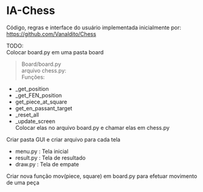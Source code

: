 # IA-Chess
Código, regras e interface do usuário implementada inicialmente por:
https://github.com/Vanaldito/Chess  

TODO:  
Colocar board.py em uma pasta board  
> Board/board.py  
arquivo chess.py:  
Funções:  
- _get_position
- _get_FEN_position
- get_piece_at_square
- get_en_passant_target
- _reset_all
- _update_screen  
Colocar elas no arquivo board.py e chamar elas em chess.py  

Criar pasta GUI e criar arquivo para cada tela  
- menu.py : Tela inicial  
- result.py : Tela de resultado  
- draw.py : Tela de empate  

Criar nova função mov(piece, square) em board.py para efetuar movimento de uma peça